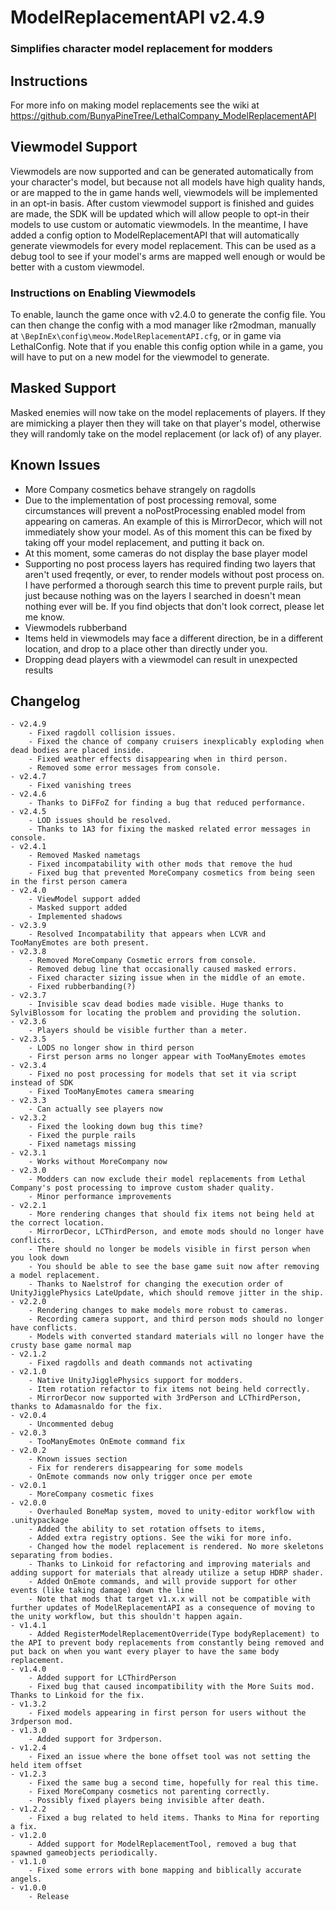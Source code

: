 # ModelReplacementAPI v2.4.9
### Simplifies character model replacement for modders

## Instructions
For more info on making model replacements see the wiki at https://github.com/BunyaPineTree/LethalCompany_ModelReplacementAPI

## Viewmodel Support
Viewmodels are now supported and can be generated automatically from your character's model, but because not all models have high quality hands, or are mapped to the in game hands well, viewmodels will be implemented in an opt-in basis. 
After custom viewmodel support is finished and guides are made, the SDK will be updated which will allow people to opt-in their models to use custom or automatic viewmodels. 
In the meantime, I have added a config option to ModelReplacementAPI that will automatically generate viewmodels for every model replacement. This can be used as a debug tool to see if your model's arms are mapped well enough or would be better with a custom viewmodel.

### Instructions on Enabling Viewmodels
To enable, launch the game once with v2.4.0 to generate the config file. You can then change the config with a mod manager like r2modman, manually at `\BepInEx\config\meow.ModelReplacementAPI.cfg`, or in game via LethalConfig.
Note that if you enable this config option while in a game, you will have to put on a new model for the viewmodel to generate. 

## Masked Support 
Masked enemies will now take on the model replacements of players. 
If they are mimicking a player then they will take on that player's model, otherwise they will randomly take on the model replacement (or lack of) of any player. 

## Known Issues
- More Company cosmetics behave strangely on ragdolls
- Due to the implementation of post processing removal, some circumstances will prevent a noPostProcessing enabled model from appearing on cameras. An example of this is MirrorDecor, which will not immediately show your model. As of this moment this can be fixed by taking off your model replacement, and putting it back on. 
- At this moment, some cameras do not display the base player model
- Supporting no post process layers has required finding two layers that aren't used freqently, or ever, to render models without post process on. I have performed a thorough search this time to prevent purple rails, but just because nothing was on the layers I searched in doesn't mean nothing ever will be. If you find objects that don't look correct, please let me know.
- Viewmodels rubberband
- Items held in viewmodels may face a different direction, be in a different location, and drop to a place other than directly under you. 
- Dropping dead players with a viewmodel can result in unexpected results

## Changelog
	- v2.4.9
		- Fixed ragdoll collision issues. 
		- Fixed the chance of company cruisers inexplicably exploding when dead bodies are placed inside. 
		- Fixed weather effects disappearing when in third person. 
		- Removed some error messages from console.
	- v2.4.7
		- Fixed vanishing trees
	- v2.4.6
		- Thanks to DiFFoZ for finding a bug that reduced performance.
	- v2.4.5
		- LOD issues should be resolved. 
		- Thanks to 1A3 for fixing the masked related error messages in console.
	- v2.4.1
		- Removed Masked nametags
		- Fixed incompatability with other mods that remove the hud
		- Fixed bug that prevented MoreCompany cosmetics from being seen in the first person camera
	- v2.4.0
		- ViewModel support added
		- Masked support added
		- Implemented shadows
	- v2.3.9
		- Resolved Incompatability that appears when LCVR and TooManyEmotes are both present. 
	- v2.3.8
		- Removed MoreCompany Cosmetic errors from console.
		- Removed debug line that occasionally caused masked errors.
		- Fixed character sizing issue when in the middle of an emote. 
		- Fixed rubberbanding(?)
	- v2.3.7
		- Invisible scav dead bodies made visible. Huge thanks to SylviBlossom for locating the problem and providing the solution. 
	- v2.3.6
		- Players should be visible further than a meter. 
	- v2.3.5
		- LODS no longer show in third person
		- First person arms no longer appear with TooManyEmotes emotes
	- v2.3.4
		- Fixed no post processing for models that set it via script instead of SDK
		- Fixed TooManyEmotes camera smearing
	- v2.3.3
		- Can actually see players now
	- v2.3.2
		- Fixed the looking down bug this time? 
		- Fixed the purple rails
		- Fixed nametags missing
	- v2.3.1
		- Works without MoreCompany now
	- v2.3.0
		- Modders can now exclude their model replacements from Lethal Company's post processing to improve custom shader quality. 
		- Minor performance improvements
	- v2.2.1
		- More rendering changes that should fix items not being held at the correct location.
		- MirrorDecor, LCThirdPerson, and emote mods should no longer have conflicts.
		- There should no longer be models visible in first person when you look down
		- You should be able to see the base game suit now after removing a model replacement. 
		- Thanks to Naelstrof for changing the execution order of UnityJigglePhysics LateUpdate, which should remove jitter in the ship. 
	- v2.2.0
		- Rendering changes to make models more robust to cameras. 
		- Recording camera support, and third person mods should no longer have conflicts. 
		- Models with converted standard materials will no longer have the crusty base game normal map
	- v2.1.2
		- Fixed ragdolls and death commands not activating
	- v2.1.0
		- Native UnityJigglePhysics support for modders. 
		- Item rotation refactor to fix items not being held correctly. 
		- MirrorDecor now supported with 3rdPerson and LCThirdPerson, thanks to Adamasnaldo for the fix. 
	- v2.0.4
		- Uncommented debug
	- v2.0.3
		- TooManyEmotes OnEmote command fix
	- v2.0.2
		- Known issues section
		- Fix for renderers disappearing for some models
		- OnEmote commands now only trigger once per emote
	- v2.0.1
		- MoreCompany cosmetic fixes
	- v2.0.0
		- Overhauled BoneMap system, moved to unity-editor workflow with .unitypackage
		- Added the ability to set rotation offsets to items, 
		- Added extra registry options. See the wiki for more info. 
		- Changed how the model replacement is rendered. No more skeletons separating from bodies. 
		- Thanks to Linkoid for refactoring and improving materials and adding support for materials that already utilize a setup HDRP shader. 
		- Added OnEmote commands, and will provide support for other events (like taking damage) down the line 
		- Note that mods that target v1.x.x will not be compatible with further updates of ModelReplacementAPI as a consequence of moving to the unity workflow, but this shouldn't happen again. 
	- v1.4.1
		- Added RegisterModelReplacementOverride(Type bodyReplacement) to the API to prevent body replacements from constantly being removed and put back on when you want every player to have the same body replacement. 
	- v1.4.0
		- Added support for LCThirdPerson
		- Fixed bug that caused incompatibility with the More Suits mod. Thanks to Linkoid for the fix. 
	- v1.3.2
		- Fixed models appearing in first person for users without the 3rdperson mod.
	- v1.3.0
		- Added support for 3rdperson.
	- v1.2.4
		- Fixed an issue where the bone offset tool was not setting the held item offset
	- v1.2.3
		- Fixed the same bug a second time, hopefully for real this time. 
		- Fixed MoreCompany cosmetics not parenting correctly. 
		- Possibly fixed players being invisible after death. 
	- v1.2.2
		- Fixed a bug related to held items. Thanks to Mina for reporting a fix. 
	- v1.2.0
		- Added support for ModelReplacementTool, removed a bug that spawned gameobjects periodically. 
	- v1.1.0
		- Fixed some errors with bone mapping and biblically accurate angels. 
	- v1.0.0
		- Release